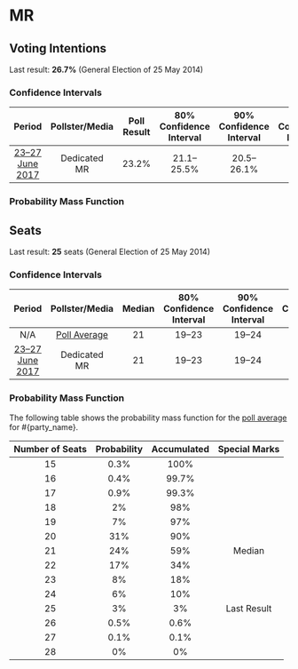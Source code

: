 # MR

## Voting Intentions

Last result: **26.7%** (General Election of 25 May 2014)

### Confidence Intervals

| Period     | Pollster/Media   | Poll Result | 80% Confidence Interval | 90% Confidence Interval | 95% Confidence Interval | 99% Confidence Interval |
|:----------:|:----------------:|:-----------:|:-----------------------:|:-----------------------:|:-----------------------:|:-----------------------:|
| [23–27 June 2017](2017-06-27-Dedicated.html) | Dedicated <br> MR | 23.2% | 21.1–25.5% | 20.5–26.1% | 20.1–26.7% | 19.1–27.8% |

### Probability Mass Function

## Seats

Last result: **25** seats (General Election of 25 May 2014)

### Confidence Intervals

| Period     | Pollster/Media   | Median | 80% Confidence Interval | 90% Confidence Interval | 95% Confidence Interval | 99% Confidence Interval |
|:----------:|:----------------:|:------:|:-----------------------:|:-----------------------:|:-----------------------:|:-----------------------:|
| N/A | [Poll Average](average.html) | 21 | 19–23 | 19–24 | 18–25 | 16–26 |
| [23–27 June 2017](2017-06-27-Dedicated.html) | Dedicated <br> MR | 21 | 19–23 | 19–24 | 18–25 | 16–26 |

### Probability Mass Function

The following table shows the probability mass function for the [poll average](average.html) for #{party_name}.

| Number of Seats | Probability | Accumulated | Special Marks |
|:---------------:|:-----------:|:-----------:|:-------------:|
| 15 | 0.3% | 100% |  |
| 16 | 0.4% | 99.7% |  |
| 17 | 0.9% | 99.3% |  |
| 18 | 2% | 98% |  |
| 19 | 7% | 97% |  |
| 20 | 31% | 90% |  |
| 21 | 24% | 59% | Median |
| 22 | 17% | 34% |  |
| 23 | 8% | 18% |  |
| 24 | 6% | 10% |  |
| 25 | 3% | 3% | Last Result |
| 26 | 0.5% | 0.6% |  |
| 27 | 0.1% | 0.1% |  |
| 28 | 0% | 0% |  |


